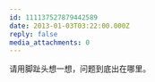 ```yaml
---
id: 111137527879442589
date: 2013-01-03T03:22:00.000Z
reply: false
media_attachments: 0
---
```


请用脚趾头想一想，问题到底出在哪里。 ​​​​

